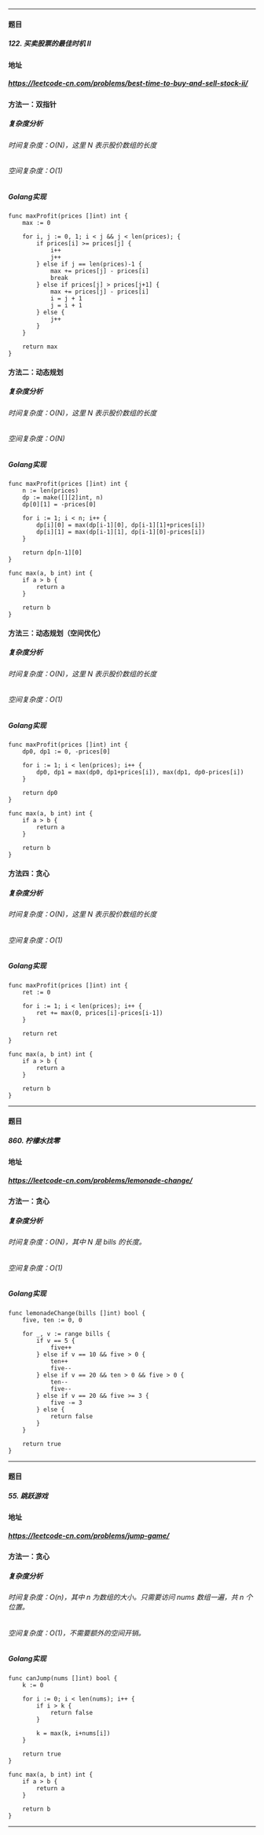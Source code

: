 ***
#### 题目
##### 122. 买卖股票的最佳时机 II
#### 地址
##### https://leetcode-cn.com/problems/best-time-to-buy-and-sell-stock-ii/
#### 方法一：双指针
##### 复杂度分析
###### 时间复杂度：O(N)，这里 N 表示股价数组的长度
###### 空间复杂度：O(1)
##### Golang实现
    func maxProfit(prices []int) int {
        max := 0
    
        for i, j := 0, 1; i < j && j < len(prices); {
            if prices[i] >= prices[j] {
                i++
                j++
            } else if j == len(prices)-1 {
                max += prices[j] - prices[i]
                break
            } else if prices[j] > prices[j+1] {
                max += prices[j] - prices[i]
                i = j + 1
                j = i + 1
            } else {
                j++
            }
        }
    
        return max
    }
#### 方法二：动态规划
##### 复杂度分析
###### 时间复杂度：O(N)，这里 N 表示股价数组的长度
###### 空间复杂度：O(N)
##### Golang实现
    func maxProfit(prices []int) int {
        n := len(prices)
        dp := make([][2]int, n)
        dp[0][1] = -prices[0]
        
        for i := 1; i < n; i++ {
            dp[i][0] = max(dp[i-1][0], dp[i-1][1]+prices[i])
            dp[i][1] = max(dp[i-1][1], dp[i-1][0]-prices[i])
        }
    
        return dp[n-1][0]
    }
    
    func max(a, b int) int {
        if a > b {
            return a
        }
    
        return b
    }
#### 方法三：动态规划（空间优化）
##### 复杂度分析
###### 时间复杂度：O(N)，这里 N 表示股价数组的长度
###### 空间复杂度：O(1)
##### Golang实现
    func maxProfit(prices []int) int {
        dp0, dp1 := 0, -prices[0]
    
        for i := 1; i < len(prices); i++ {
            dp0, dp1 = max(dp0, dp1+prices[i]), max(dp1, dp0-prices[i])
        }
    
        return dp0
    }
    
    func max(a, b int) int {
        if a > b {
            return a
        }
    
        return b
    }
#### 方法四：贪心
##### 复杂度分析
###### 时间复杂度：O(N)，这里 N 表示股价数组的长度
###### 空间复杂度：O(1)
##### Golang实现
    func maxProfit(prices []int) int {
        ret := 0
    
        for i := 1; i < len(prices); i++ {
            ret += max(0, prices[i]-prices[i-1])
        }
    
        return ret
    }
    
    func max(a, b int) int {
        if a > b {
            return a
        }
    
        return b
    }
***
#### 题目
##### 860. 柠檬水找零
#### 地址
##### https://leetcode-cn.com/problems/lemonade-change/
#### 方法一：贪心
##### 复杂度分析
###### 时间复杂度：O(N)，其中 N 是 bills 的长度。
###### 空间复杂度：O(1)
##### Golang实现
    func lemonadeChange(bills []int) bool {
        five, ten := 0, 0
    
        for _, v := range bills {
            if v == 5 {
                five++
            } else if v == 10 && five > 0 {
                ten++
                five--
            } else if v == 20 && ten > 0 && five > 0 {
                ten--
                five--
            } else if v == 20 && five >= 3 {
                five -= 3
            } else {
                return false
            }
        }
    
        return true
    } 
***
#### 题目
##### 55. 跳跃游戏
#### 地址
##### https://leetcode-cn.com/problems/jump-game/
#### 方法一：贪心
##### 复杂度分析
###### 时间复杂度：O(n)，其中 n 为数组的大小。只需要访问 nums 数组一遍，共 n 个位置。
###### 空间复杂度：O(1)，不需要额外的空间开销。
##### Golang实现
    func canJump(nums []int) bool {
        k := 0
    
        for i := 0; i < len(nums); i++ {
            if i > k {
                return false
            }
    
            k = max(k, i+nums[i])
        }
    
        return true
    }
    
    func max(a, b int) int {
        if a > b {
            return a
        }
    
        return b
    }
***